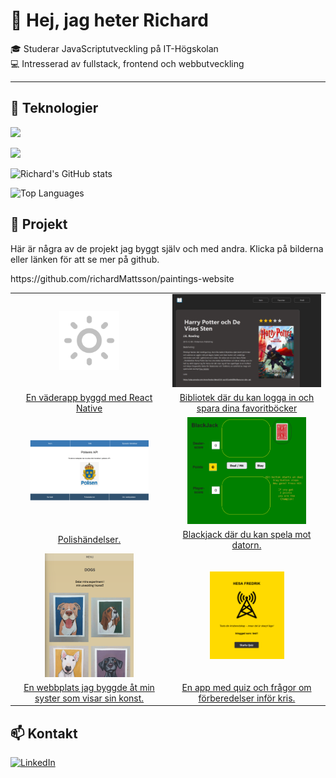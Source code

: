 # 👋 Hej, jag heter Richard  
🎓 Studerar JavaScriptutveckling på IT-Högskolan  
💻 Intresserad av fullstack, frontend och webbutveckling  

---

## 🚀 Teknologier
<p>
  <img src="https://skillicons.dev/icons?i=html,css,js,ts,react,vue,pinia,vite,bootstrap,sass" />
</p>
<p>
  <img src="https://skillicons.dev/icons?i=nodejs,git,vscode,sqlite,bash,express,figma,mongodb,mysql,npm" />
</p>


![Richard's GitHub stats](https://github-readme-stats.vercel.app/api?username=richardMattsson&show_icons=true&theme=radical)

![Top Languages](https://github-readme-stats.vercel.app/api/top-langs/?username=richardMattsson&layout=compact&theme=radical)

## 📂 Projekt

Här är några av de projekt jag byggt själv och med andra. Klicka på bilderna eller länken för att se mer på github.

<table>
  
  <tr>
    <td width="50%" align="center">
      <a href="https://github.com/richardMattsson/Cloudy">
        <img src="images/sun-svgrepo-com(3).png" width="40%"  />
      </a>
    </td>
    <td width="50%" align="center">
      <a href="https://richardmattsson.github.io/library/">
        <img src="images/library.png" />
      </a>
    </td>
  </tr>
  
  <tr>
    <td width="50%" align="center">
      <a href="https://github.com/richardMattsson/Cloudy">En väderapp byggd med React Native</a>
    </td>
    <td width="50%" align="center">
       <a href="https://github.com/richardMattsson/Library-code">Bibliotek där du kan logga in och spara dina favoritböcker</a>
    </td>
  </tr>
  
  <tr>
    <td width="50%" align="center">
      <a href="https://richardmattsson.github.io/police-events/">
        <img src="images/police-events.png" width="80%" />
      </a>
    </td>
    <td width="50%" align="center">
      <a href="https://richardmattsson.github.io/blackjack2/">
        <img src="images/blackjack.png" width="80%" />
      </a>
    </td>
  </tr>

  <tr>
    <td width="50%" align="center">
      <a href="https://github.com/richardMattsson/Code-for-police-events">Polishändelser.</a>
    </td>
    <td width="50%" align="center">
      <a href="https://github.com/richardMattsson/blackjack2/">Blackjack där du kan spela mot datorn.</a>
    </td>
  </tr>
  
  <tr>
    <td width="50%" align="center">
      <a href="https://richardmattsson.github.io/paintings-website/">
        <img src="images/painter2.png" width="60%"/>
      </a>
    </td>
    <td width="50%" align="center">
      <a href="https://richardmattsson.github.io/hesafredrik/">
        <img src="images/hesa-fredrik.png" width="50%" />
      </a>
    </td>
  </tr>
https://github.com/richardMattsson/paintings-website
  <tr>
    <td width="50%" align="center">
     <a href="https://github.com/richardMattsson/paintings-website">En webbplats jag byggde åt min syster som visar sin konst.</a>
    </td>
    <td width="50%" align="center">
    <a href="https://github.com/richardMattsson/hesa-fredrik">En app med quiz och frågor om förberedelser inför kris.</a>
    </td>
  </tr>
</table>



## 📫 Kontakt
[![LinkedIn](https://img.shields.io/badge/LinkedIn-0A66C2?style=for-the-badge&logo=linkedin&logoColor=white)](www.linkedin.com/in/richardmattsson)




<!---
richardMattsson/richardMattsson is a ✨ special ✨ repository because its `README.md` (this file) appears on your GitHub profile.
You can click the Preview link to take a look at your changes.
--->
